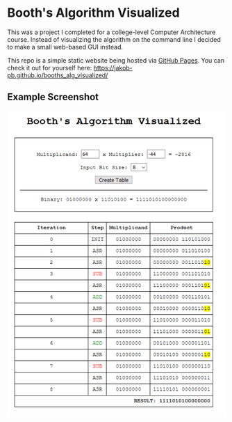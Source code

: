 # Booth's Algorithm Visualized

This was a project I completed for a college-level Computer Architecture course. Instead of
visualizing the algorithm on the command line I decided to make a small web-based GUI instead.

This repo is a simple static website being hosted via [GitHub Pages](https://pages.github.com/). You can check it out for yourself here: https://jakob-pb.github.io/booths_alg_visualized/

## Example Screenshot

![A picture of the web-based GUI](screenshot.png)
